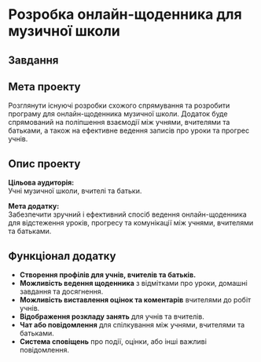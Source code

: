 # Розробка онлайн-щоденника для музичної школи

## Завдання

## Мета проекту
Розглянути існуючі розробки схожого спрямування та розробити програму для онлайн-щоденника музичної школи. Додаток буде спрямований на поліпшення взаємодії між учнями, вчителями та батьками, а також на ефективне ведення записів про уроки та прогрес учнів.

## Опис проекту

**Цільова аудиторія:**  
Учні музичної школи, вчителі та батьки.

**Мета додатку:**  
Забезпечити зручний і ефективний спосіб ведення онлайн-щоденника для відстеження уроків, прогресу та комунікації між учнями, вчителями та батьками.

## Функціонал додатку

- **Створення профілів для учнів, вчителів та батьків.**
- **Можливість ведення щоденника** з відмітками про уроки, домашні завдання та досягнення.
- **Можливість виставлення оцінок та коментарів** вчителями до робіт учнів.
- **Відображення розкладу занять** для учнів та вчителів.
- **Чат або повідомлення** для спілкування між учнями, вчителями та батьками.
- **Система сповіщень** про події, оцінки, або інші важливі повідомлення.

